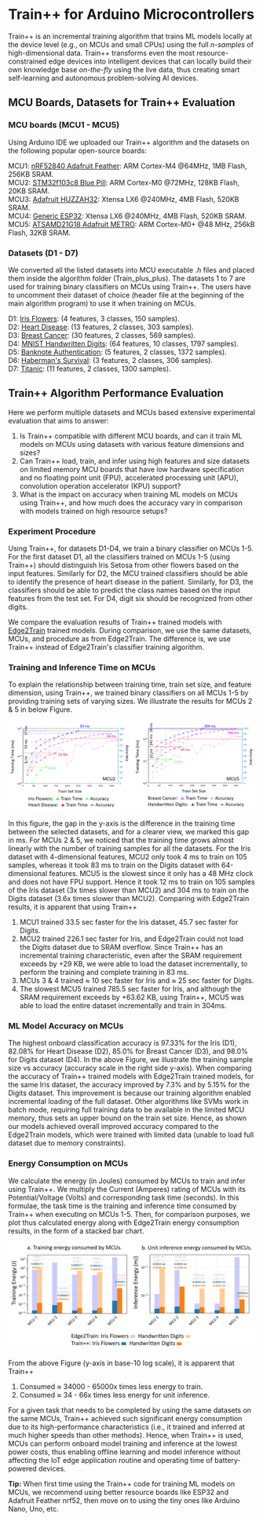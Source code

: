 # Train++ for Arduino Microcontrollers 

Train++ is an incremental training algorithm that trains ML models locally at the device level (e.g., on MCUs and small CPUs) using the full *n-samples* of high-dimensional data. Train++ transforms even the most resource-constrained edge devices into intelligent devices that can locally build their own knowledge base *on-the-fly* using the live data, thus creating smart self-learning and autonomous problem-solving AI devices.

## MCU Boards, Datasets for Train++ Evaluation

### MCU boards (MCU1 - MCU5)

Using Arduino IDE we uploaded our Train++ algorithm and the datasets on the following popular open-source boards:

MCU1: [nRF52840 Adafruit Feather](https://www.adafruit.com/product/4062): ARM Cortex-M4 @64MHz, 1MB Flash, 256KB SRAM. <br/>
MCU2: [STM32f103c8 Blue Pill](https://stm32-base.org/boards/STM32F103C8T6-Blue-Pill.html): ARM Cortex-M0 @72MHz, 128KB Flash, 20KB SRAM. <br/>
MCU3: [Adafruit HUZZAH32](https://www.adafruit.com/product/3405): Xtensa LX6 @240MHz, 4MB Flash, 520KB SRAM. <br/>
MCU4: [Generic ESP32](https://www.espressif.com/en/products/devkits): Xtensa LX6 @240MHz, 4MB Flash, 520KB SRAM. <br/>
MCU5: [ATSAMD21G18 Adafruit METRO](https://www.adafruit.com/product/3505): ARM Cortex-M0+ @48 MHz, 256kB Flash, 32KB SRAM. <br/>

### Datasets (D1 - D7)

We converted all the listed datasets into MCU executable *.h* files and placed them inside the algorithm folder (Train_plus_plus). The datasets 1 to 7 are used for training binary classifiers on MCUs using Train++. The users have to uncomment their dataset of choice (header file at the beginning of the main algorithm program) to use it when training on MCUs.

D1: [Iris Flowers](https://archive.ics.uci.edu/ml/datasets/iris "Google's Homepage"): (4 features, 3 classes, 150 samples). <br/>
D2: [Heart Disease](https://archive.ics.uci.edu/ml/datasets/heart+Disease): (13 features, 2 classes, 303 samples). <br/>
D3: [Breast Cancer](https://www.kaggle.com/uciml/breast-cancer-wisconsin-data): (30 features, 2 classes, 569 samples). <br/>
D4: [MNIST Handwritten Digits](http://yann.lecun.com/exdb/mnist/): (64 features, 10 classes, 1797 samples). <br/>
D5: [Banknote Authentication](https://archive.ics.uci.edu/ml/datasets/banknote+authentication): (5 features, 2 classes, 1372 samples). <br/>
D6: [Haberman's Survival](https://archive.ics.uci.edu/ml/datasets/Haberman's+Survival): (3 features, 2 classes, 306 samples). <br/>
D7: [Titanic](https://www.kaggle.com/c/titanic/data): (11 features, 2 classes,  1300 samples). <br/>


## Train++ Algorithm Performance Evaluation

Here we perform multiple datasets and MCUs based extensive experimental evaluation that aims to answer:

1. Is Train++ compatible with different MCU boards, and can it train ML models on MCUs using datasets with various feature dimensions and sizes?
2. Can Train++ load, train, and infer using high features and size datasets on limited memory MCU boards that have low hardware specification and no floating point unit (FPU), accelerated processing unit (APU), convolution operation accelerator (KPU) support?
3. What is the impact on accuracy when training ML models on MCUs using Train++, and how much does the accuracy vary in comparison with models trained on high resource setups?

### Experiment Procedure

Using Train++, for datasets D1-D4, we train a binary classifier on MCUs 1-5. For the first dataset D1, all the classifiers trained on MCUs 1-5 (using Train++) should distinguish Iris Setosa from other flowers based on the input features. Similarly for D2, the MCU trained classifiers should be able to identify the presence of heart disease in the patient. Similarly, for D3, the classifiers should be able to predict the class names based on the input features from the test set. For D4, digit six should be recognized from other digits.

We compare the evaluation results of Train++ trained models with [Edge2Train](https://github.com/bharathsudharsan/Edge2Train) trained models. During comparison, we use the same datasets, MCUs, and procedure as from Edge2Train. The difference is, we use Train++ instead of Edge2Train's classifier training algorithm.

### Training and Inference Time on MCUs

To explain the relationship between training time, train set size, and feature dimension, using Train++, we trained binary classifiers on all MCUs 1-5 by providing training sets of varying sizes. We illustrate the results for MCUs 2 & 5 in below Figure.

![alt text](https://github.com/bharathsudharsan/Train_plus_plus/blob/master/setsize_vs_train_time_and_accuracy.png)

In this figure, the gap in the y-axis is the difference in the training time between the selected datasets, and for a clearer view, we marked this gap in ms. For MCUs 2 & 5, we noticed that the training time grows almost linearly with the number of training samples for all the datasets. For the Iris dataset with 4-dimensional features, MCU2 only took 4 ms to train on 105 samples, whereas it took 83 ms to train on the Digits dataset with 64-dimensional features. MCU5 is the slowest since it only has a 48 MHz clock and does not have FPU support. Hence it took 12 ms to train on 105 samples of the Iris dataset (3x times slower than MCU2) and 304 ms to train on the Digits dataset (3.6x times slower than MCU2). Comparing with Edge2Train results, it is apparent that using Train++

1. MCU1 trained 33.5 sec faster for the Iris dataset, 45.7 sec faster for Digits. 
2. MCU2 trained 226.1 sec faster for Iris, and Edge2Train could not load the Digits dataset due to SRAM overflow. Since Train++ has an incremental training characteristic, even after the SRAM requirement exceeds by +29 KB, we were able to load the dataset incrementally, to perform the training and complete training in 83 ms. 
3. MCUs 3 & 4 trained ≈ 10 sec faster for Iris and ≈ 25 sec faster for Digits.
4. The slowest MCU5 trained 785.5 sec faster for Iris, and although the SRAM requirement exceeds by +63.62 KB, using Train++, MCU5 was able to load the entire dataset incrementally and train in 304ms. 


### ML Model Accuracy on MCUs

The highest onboard classification accuracy is 97.33% for the Iris (D1), 82.08% for Heart Disease (D2), 85.0% for Breast Cancer (D3), and 98.0% for Digits dataset (D4). In the above Figure, we illustrate the training sample size vs accuracy (accuracy scale in the right side y-axis). When comparing the accuracy of Train++ trained models with Edge2Train trained models, for the same Iris dataset, the accuracy improved by 7.3% and by 5.15% for the Digits dataset. This improvement is because our training algorithm enabled incremental loading of the full dataset. Other algorithms like SVMs work in batch mode, requiring full training data to be available in the limited MCU memory, thus sets an upper bound on the train set size. Hence, as shown our models achieved overall improved accuracy compared to the Edge2Train models, which were trained with limited data (unable to load full dataset due to memory constraints).

### Energy Consumption on MCUs

We calculate the energy (in Joules) consumed by MCUs to train and infer using Train++. We multiply the Current (Amperes) rating of MCUs with its Potential/Voltage (Volts) and corresponding task time (seconds). In this formulae, the task time is the training and inference time consumed by Train++ when executing on MCUs 1-5. Then, for comparison purposes, we plot thus calculated energy along with Edge2Train energy consumption results, in the form of a stacked bar chart.

![alt text](https://github.com/bharathsudharsan/Train_plus_plus/blob/master/energy_comparison_for_train_and_infer.png)

From the above Figure (y-axis in base-10 log scale), it is apparent that Train++
1. Consumed ≈ 34000 - 65000x times less energy to train. 
2. Consumed ≈ 34 - 66x times less energy for unit inference.

For a given task that needs to be completed by using the same datasets on the same MCUs, Train++ achieved such significant energy consumption due to its high-performance characteristics (i.e., it trained and inferred at much higher speeds than other methods). Hence, when Train++ is used, MCUs can perform onboard model training and inference at the lowest power costs, thus enabling offline learning and model inference without affecting the IoT edge application routine and operating time of battery-powered devices.

**Tip:** When first time using the Train++ code for training ML models on MCUs, we recommend using better resource boards like ESP32 and Adafruit Feather nrf52, then move on to using the tiny ones like Arduino Nano, Uno, etc.


